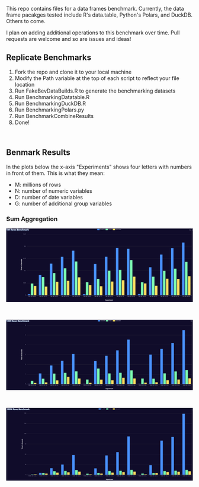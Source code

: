 This repo contains files for a data frames benchmark. Currently, the data frame pacakges tested include R's data.table, Python's Polars, and DuckDB. Others to come.

I plan on adding additional operations to this benchmark over time. Pull requests are welcome and so are issues and ideas!

## Replicate Benchmarks
1. Fork the repo and clone it to your local machine
2. Modify the Path variable at the top of each script to reflect your file location
3. Run FakeBevDataBuilds.R to generate the benchmarking datasets
4. Run BenchmarkingDatatable.R
5. Run BenchmarkingDuckDB.R
6. Run BenchmarkingPolars.py
7. Run BenchmarkCombineResults
8. Done!

<br>

## Benmark Results

In the plots below the x-axis "Experiments" shows four letters with numbers in front of them. This is what they mean:
* M: millions of rows
* N: number of numeric variables
* D: number of date variables
* G: number of additional group variables

### Sum Aggregation
![](https://github.com/AdrianAntico/Benchmarks/raw/main/Images/1MResults.PNG)

<br>

![](https://github.com/AdrianAntico/Benchmarks/raw/main/Images/10MResults.PNG)

<br>

![](https://github.com/AdrianAntico/Benchmarks/raw/main/Images/100MResults.PNG)


